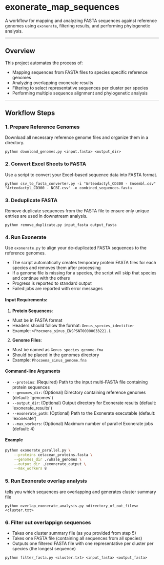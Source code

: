 # exonerate_map_sequences

A workflow for mapping and analyzing FASTA sequences against reference genomes using `exonerate`, filtering results, and performing phylogenetic analysis.

---

## Overview

This project automates the process of:
- Mapping sequences from FASTA files to species specific reference genomes
- Analyzing overlapping exonerate results
- Filtering to select representative sequences per cluster per species
- Performing multiple sequence alignment and phylogenetic analysis

---

## Workflow Steps

### 1. Prepare Reference Genomes
Download all necessary reference genome files and organize them in a directory.

```
python download_genomes.py <input.fasta> <output_dir>
```

### 2. Convert Excel Sheets to FASTA
Use a script to convert your Excel-based sequence data into FASTA format.

```
python csv_to_fasta_converter.py -i "Arteodactyl_CD300 - Ensembl.csv" "Arteodactyl_CD300 - NCBI.csv" -o combined_sequences.fasta
```

### 3. Deduplicate FASTA
Remove duplicate sequences from the FASTA file to ensure only unique entries are used in downstream analysis.

```
python remove_duplicate.py input_fasta output_fasta
```
### 4. Run Exonerate
Use `exonerate.py` to align your de-duplicated FASTA sequences to the reference genomes.

- The script automatically creates temporary protein FASTA files for each species and removes them after processing
- If a genome file is missing for a species, the script will skip that species and continue with the others
- Progress is reported to standard output
- Failed jobs are reported with error messages

#### Input Requirements:

 1. **Protein Sequences**: 
   - Must be in FASTA format
   - Headers should follow the format: `Genus_species_identifier`
   - Example: `>Phocoena_sinus_ENSPSNT00000033221.1`

 2. **Genome Files**:
   - Must be named as `Genus_species_genome.fna`
   - Should be placed in the genomes directory
   - Example: `Phocoena_sinus_genome.fna`

#### Command-line Arguments

- `--proteins`: (Required) Path to the input multi-FASTA file containing protein sequences
- `--genomes_dir`: (Optional) Directory containing reference genomes (default: 'genomes')
- `--output_dir`: (Optional) Output directory for Exonerate results (default: 'exonerate_results')
- `--exonerate_path`: (Optional) Path to the Exonerate executable (default: 'exonerate')
- `--max_workers`: (Optional) Maximum number of parallel Exonerate jobs (default: 4)

#### Example

```bash
python exonerate_parallel.py \
    --proteins cetacean_proteins.fasta \
    --genomes_dir ./whale_genomes \
    --output_dir ./exonerate_output \
    --max_workers 8
```

### 5. Run Exonerate overlap analysis
tells you which sequences are overlapping and generates cluster summary file
```
python overlap_exonerate_analysis.py <directory_of_out_files> <cluster.txt>
```

### 6. Filter out overlappign sequences
- Takes one cluster summary file (as you provided from step 5)
- Takes one FASTA file (containing all sequences from all species)
- Outputs one filtered FASTA file with one representative per cluster per species (the longest sequence)

```
python filter_fasta.py <cluster.txt> <input_fasta> <output_fasta>
```

